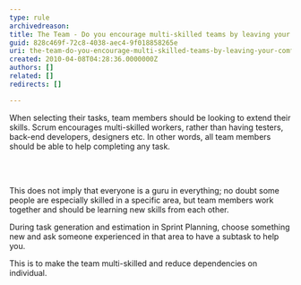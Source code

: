 ```yaml
---
type: rule
archivedreason: 
title: The Team - Do you encourage multi-skilled teams by leaving your comfort zone?
guid: 828c469f-72c8-4038-aec4-9f018858265e
uri: the-team-do-you-encourage-multi-skilled-teams-by-leaving-your-comfort-zone
created: 2010-04-08T04:28:36.0000000Z
authors: []
related: []
redirects: []

---
```



When selecting their tasks, team members should be looking to extend their skills. Scrum encourages multi-skilled workers, rather than having testers, back-end developers, designers etc. In other words, all team members should be able to help completing any task.

<br><excerpt class='endintro'></excerpt><br>

  <p>This does not imply that everyone is a guru in everything; no doubt some people are especially skilled in a specific area, but team members work together and should be learning new skills from each other.</p>
<p>During task generation and estimation in Sprint Planning, choose something new and ask someone experienced in that area to have a subtask to help you.&#160;</p>
<p>This is to make the team multi-skilled and reduce dependencies on individual. </p>



